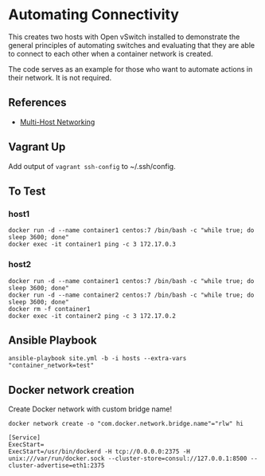 # Automating Connectivity

This creates two hosts with Open vSwitch installed to demonstrate
the general principles of automating switches and evaluating
that they are able to connect to each other when a container
network is created.

The code serves as an example for those who want to automate
actions in their network. It is not required.

## References
* [Multi-Host Networking](http://docker-k8s-lab.readthedocs.io/en/latest/docker/docker-ovs.html)

## Vagrant Up
Add output of `vagrant ssh-config` to ~/.ssh/config.

## To Test
### host1
```
docker run -d --name container1 centos:7 /bin/bash -c "while true; do sleep 3600; done"
docker exec -it container1 ping -c 3 172.17.0.3
```

### host2
```
docker run -d --name container1 centos:7 /bin/bash -c "while true; do sleep 3600; done"
docker run -d --name container2 centos:7 /bin/bash -c "while true; do sleep 3600; done"
docker rm -f container1
docker exec -it container2 ping -c 3 172.17.0.2
```


## Ansible Playbook
```
ansible-playbook site.yml -b -i hosts --extra-vars "container_network=test"
```

## Docker network creation
Create Docker network with custom bridge name!
```
docker network create -o "com.docker.network.bridge.name"="rlw" hi
```


```
[Service]
ExecStart=
ExecStart=/usr/bin/dockerd -H tcp://0.0.0.0:2375 -H unix:///var/run/docker.sock --cluster-store=consul://127.0.0.1:8500 --cluster-advertise=eth1:2375
```